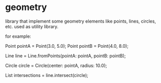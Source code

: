 # geometry

library that implement some geometry elements like points, lines, circles, etc.
used as utility library.

for example:

Point pointA = Point(3.0, 5.0);
Point pointB = Point(4.0, 8.0);

Line line = Line.fromPoints(pointA: pointA, pointB: pointB);

Circle circle = Circle(center: pointA, radius: 10.0);

List intersections = line.intersect(circle);
